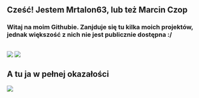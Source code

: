 ## Cześć! Jestem Mrtalon63, lub też Marcin Czop

### Witaj na moim Githubie. Zanjduje się tu kilka moich projektów, jednak większość z nich nie jest publicznie dostępna :/
<br>
<img src="https://github-readme-stats.vercel.app/api?username=MrTalon63&count_private=true&show_icons=true&theme=tokyonight"/>
<img src="https://github-readme-stats.vercel.app/api/top-langs/?username=MrTalon63&count_private=true&show_icons=true&theme=tokyonight"/>

## A tu ja w pełnej okazałości
<img src="https://static.wikia.nocookie.net/gtawiki/images/d/d6/Chop-GTA5.png/revision/latest?cb=20131011101200"/>
